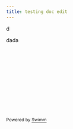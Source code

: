```yaml
---
title: testing doc edit
---
```

d

dada

&nbsp;

&nbsp;

&nbsp;

&nbsp;

&nbsp;

&nbsp;

<SwmMeta version="3.0.0" repo-id="Z2l0aHViJTNBJTNBTXlTZWNSZXBvJTNBJTNBbW9zaGlrc3dpbW0=" repo-name="MySecRepo"><sup>Powered by [Swimm](https://swimm-web-app.web.app/)</sup></SwmMeta>
